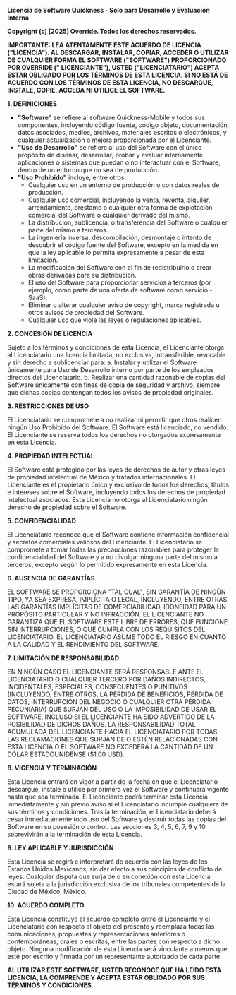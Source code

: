 **Licencia de Software Quickness - Solo para Desarrollo y Evaluación Interna**

**Copyright (c) [2025] Override. Todos los derechos reservados.**

**IMPORTANTE: LEA ATENTAMENTE ESTE ACUERDO DE LICENCIA ("LICENCIA"). AL DESCARGAR, INSTALAR, COPIAR,
ACCEDER O UTILIZAR DE CUALQUIER FORMA EL SOFTWARE ("SOFTWARE") PROPORCIONADO POR OVERRIDE ("
LICENCIANTE"), USTED ("LICENCIATARIO") ACEPTA ESTAR OBLIGADO POR LOS TÉRMINOS DE ESTA LICENCIA. SI
NO ESTÁ DE ACUERDO CON LOS TÉRMINOS DE ESTA LICENCIA, NO DESCARGUE, INSTALE, COPIE, ACCEDA NI
UTILICE EL SOFTWARE.**

**1. DEFINICIONES**

* **"Software"** se refiere al software Quickness-Mobile y todos sus componentes, incluyendo código
  fuente, código objeto, documentación, datos asociados, medios, archivos, materiales escritos o
  electrónicos, y cualquier actualización o mejora proporcionada por el Licenciante.
* **"Uso de Desarrollo"** se refiere al uso del Software con el único propósito de diseñar,
  desarrollar, probar y evaluar internamente aplicaciones o sistemas que puedan o no interactuar con
  el Software, dentro de un entorno que no sea de producción.
* **"Uso Prohibido"** incluye, entre otros:
    * Cualquier uso en un entorno de producción o con datos reales de producción.
    * Cualquier uso comercial, incluyendo la venta, reventa, alquiler, arrendamiento, préstamo o
      cualquier otra forma de explotación comercial del Software o cualquier derivado del mismo.
    * La distribución, sublicencia, o transferencia del Software o cualquier parte del mismo a
      terceros.
    * La ingeniería inversa, descompilación, desmontaje o intento de descubrir el código fuente del
      Software, excepto en la medida en que la ley aplicable lo permita expresamente a pesar de esta
      limitación.
    * La modificación del Software con el fin de redistribuirlo o crear obras derivadas para su
      distribución.
    * El uso del Software para proporcionar servicios a terceros (por ejemplo, como parte de una
      oferta de software como servicio - SaaS).
    * Eliminar o alterar cualquier aviso de copyright, marca registrada u otros avisos de propiedad
      del Software.
    * Cualquier uso que viole las leyes o regulaciones aplicables.

**2. CONCESIÓN DE LICENCIA**

Sujeto a los términos y condiciones de esta Licencia, el Licenciante otorga al Licenciatario una
licencia limitada, no exclusiva, intransferible, revocable y sin derecho a sublicenciar para:
a. Instalar y utilizar el Software únicamente para Uso de Desarrollo interno por parte de los
empleados directos del Licenciatario.
b. Realizar una cantidad razonable de copias del Software únicamente con fines de copia de seguridad
y archivo, siempre que dichas copias contengan todos los avisos de propiedad originales.

**3. RESTRICCIONES DE USO**

El Licenciatario se compromete a no realizar ni permitir que otros realicen ningún Uso Prohibido del
Software. El Software está licenciado, no vendido. El Licenciante se reserva todos los derechos no
otorgados expresamente en esta Licencia.

**4. PROPIEDAD INTELECTUAL**

El Software está protegido por las leyes de derechos de autor y otras leyes de propiedad intelectual
de México y tratados internacionales. El Licenciante es el propietario único y exclusivo de todos
los derechos, títulos e intereses sobre el Software, incluyendo todos los derechos de propiedad
intelectual asociados. Esta Licencia no otorga al Licenciatario ningún derecho de propiedad sobre el
Software.

**5. CONFIDENCIALIDAD**

El Licenciatario reconoce que el Software contiene información confidencial y secretos comerciales
valiosos del Licenciante. El Licenciatario se compromete a tomar todas las precauciones razonables
para proteger la confidencialidad del Software y a no divulgar ninguna parte del mismo a terceros,
excepto según lo permitido expresamente en esta Licencia.

**6. AUSENCIA DE GARANTÍAS**

EL SOFTWARE SE PROPORCIONA "TAL CUAL", SIN GARANTÍA DE NINGÚN TIPO, YA SEA EXPRESA, IMPLÍCITA O
LEGAL, INCLUYENDO, ENTRE OTRAS, LAS GARANTÍAS IMPLÍCITAS DE COMERCIABILIDAD, IDONEIDAD PARA UN
PROPÓSITO PARTICULAR Y NO INFRACCIÓN. EL LICENCIANTE NO GARANTIZA QUE EL SOFTWARE ESTÉ LIBRE DE
ERRORES, QUE FUNCIONE SIN INTERRUPCIONES, O QUE CUMPLA CON LOS REQUISITOS DEL LICENCIATARIO. EL
LICENCIATARIO ASUME TODO EL RIESGO EN CUANTO A LA CALIDAD Y EL RENDIMIENTO DEL SOFTWARE.

**7. LIMITACIÓN DE RESPONSABILIDAD**

EN NINGÚN CASO EL LICENCIANTE SERÁ RESPONSABLE ANTE EL LICENCIATARIO O CUALQUIER TERCERO POR DAÑOS
INDIRECTOS, INCIDENTALES, ESPECIALES, CONSECUENTES O PUNITIVOS (INCLUYENDO, ENTRE OTROS, LA PÉRDIDA
DE BENEFICIOS, PÉRDIDA DE DATOS, INTERRUPCIÓN DEL NEGOCIO O CUALQUIER OTRA PÉRDIDA PECUNIARIA) QUE
SURJAN DEL USO O LA IMPOSIBILIDAD DE USAR EL SOFTWARE, INCLUSO SI EL LICENCIANTE HA SIDO ADVERTIDO
DE LA POSIBILIDAD DE DICHOS DAÑOS. LA RESPONSABILIDAD TOTAL ACUMULADA DEL LICENCIANTE HACIA EL
LICENCIATARIO POR TODAS LAS RECLAMACIONES QUE SURJAN DE O ESTÉN RELACIONADAS CON ESTA LICENCIA O EL
SOFTWARE NO EXCEDERÁ LA CANTIDAD DE UN DÓLAR ESTADOUNIDENSE ($1.00 USD).

**8. VIGENCIA Y TERMINACIÓN**

Esta Licencia entrará en vigor a partir de la fecha en que el Licenciatario descargue, instale o
utilice por primera vez el Software y continuará vigente hasta que sea terminada. El Licenciante
podrá terminar esta Licencia inmediatamente y sin previo aviso si el Licenciatario incumple
cualquiera de sus términos y condiciones. Tras la terminación, el Licenciatario deberá cesar
inmediatamente todo uso del Software y destruir todas las copias del Software en su posesión o
control. Las secciones 3, 4, 5, 6, 7, 9 y 10 sobrevivirán a la terminación de esta Licencia.

**9. LEY APLICABLE Y JURISDICCIÓN**

Esta Licencia se regirá e interpretará de acuerdo con las leyes de los Estados Unidos Mexicanos, sin
dar efecto a sus principios de conflicto de leyes. Cualquier disputa que surja de o en conexión con
esta Licencia estará sujeta a la jurisdicción exclusiva de los tribunales competentes de la Ciudad
de México, México.

**10. ACUERDO COMPLETO**

Esta Licencia constituye el acuerdo completo entre el Licenciante y el Licenciatario con respecto al
objeto del presente y reemplaza todas las comunicaciones, propuestas y representaciones anteriores o
contemporáneas, orales o escritas, entre las partes con respecto a dicho objeto. Ninguna
modificación de esta Licencia será vinculante a menos que esté por escrito y firmada por un
representante autorizado de cada parte.

**AL UTILIZAR ESTE SOFTWARE, USTED RECONOCE QUE HA LEÍDO ESTA LICENCIA, LA COMPRENDE Y ACEPTA ESTAR
OBLIGADO POR SUS TÉRMINOS Y CONDICIONES.**
